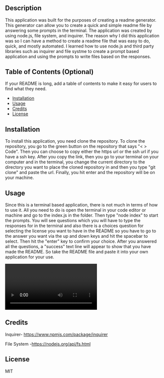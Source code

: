 # <Readme-Maker>

## Description

This application was built for the purposes of creating a readme generator. This generator can allow you to create a quick and simple readme file by answering some prompts in the terminal. The application was created by using node.js, file system, and inquirer. The reason why I did this application was so I can have a method to create a readme file that was easy to do, quick, and mostly automated. I learned how to use node.js and third party libraries such as inquirer and file systme to create a prompt based application and using the prompts to write files based on the responses.

## Table of Contents (Optional)

If your README is long, add a table of contents to make it easy for users to find what they need.

- [Installation](#installation)
- [Usage](#usage)
- [Credits](#credits)
- [License](#license)

## Installation

To install this application, you need clone the repository. To clone the repository, you go to the green button on the repository that says "< > Code". Then you can choose to copy either the https url or the ssh url if you have a ssh key. After you copy the link, then you go to your terminal on your computer and in the terminal, you change the current directory to the directory you want to place the cloned repository in and then you type "git clone" and paste the url. Finally, you hit enter and the repository will be on your machine.

## Usage

Since this is a terminal based application, there is not much in terms of how to use it. All you need to do is open the terminal in your code editor or machine and go to the index.js in the folder. Then type "node index" to start the prompts. You will see questions which you will have to type the responses for in the terminal and also there is a choices question for selecting the license you want to have in the README so you have to go to the answer you want via the up and down keys and hit the spacebar to select. Then hit the "enter" key to confirm your choice. After you answered all the questions, a "success" text line will appear to show that you have made the README. So take the README file and paste it into your own application for your use.

![Tutorial Video](Untitled_%20Mar%206%2C%202023%2012_21%20AM.webm)

## Credits

Inquirer- https://www.npmjs.com/package/inquirer

File System -https://nodejs.org/api/fs.html

## License

MIT
